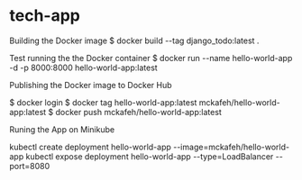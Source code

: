 # tech-app

Building the Docker image
$ docker build --tag django_todo:latest .

Test running the the Docker container
$ docker run --name hello-world-app -d -p 8000:8000 hello-world-app:latest


Publishing the Docker image to Docker Hub

$ docker login
$ docker tag hello-world-app:latest mckafeh/hello-world-app:latest
$ docker push mckafeh/hello-world-app:latest

Runing the App on Minikube

kubectl create deployment hello-world-app --image=mckafeh/hello-world-app
kubectl expose deployment hello-world-app --type=LoadBalancer --port=8080